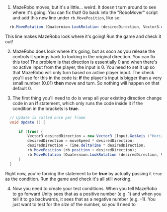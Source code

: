 1. MazeRobo moves, but it's a little... weird. It doesn't turn around to see where it's going. You can fix that! Go back into the "RoboMover" script and add this new  line under `rb.MovePosition`, like so:
  ```cs
    rb.MoveRotation (Quaternion.LookRotation (desiredDirection, Vector3.up));
  ```
  This line makes MazeRobo look where it's going! Run the game and check it out!

2. MazeRobo does look where it's going, but as soon as you release the controls it springs back to looking in the original direction. You can fix this too! The problem is that direction is essentially 0 and when there's no active input from the player, the input is 0. You need to set it up so that MazeRobo will only turn based on active player input. The check you'll use for this in the code is: **if** the player's input is bigger than a very small number (0.01) **then** move and turn. So nothing will happen on that default 0.

3. The first thing you'll need to do is wrap all your existing direction change code in an **if** statement, which only runs the code inside it if the condition in the brackets is **true**.

  ```cs
    // Update is called once per frame
    void Update () {
    
    	if (true) {
    		Vector3 desiredDirection = new Vector3 (Input.GetAxis ("Horizontal"), 0.0f, Input.GetAxis ("Vertical"));
    		desiredDirection = moveSpeed * desiredDirection;
    		desiredDirection = Time.deltaTime * desiredDirection;
    		rb.MovePosition (rb.position + desiredDirection);
    		rb.MoveRotation (Quaternion.LookRotation (desiredDirection, Vector3.up));
    	}
    }
  ```
  
  Right now, you're forcing the statement to be **true** by actually passing it `true` as the condition. Run the game and check it's all still working.

4. Now you need to create your test conditions. When you tell MazeRobo to go forward Unity sees that as a positive number (e.g. 1) and when you tell it to go backwards, it sees that as a negative number (e.g. -1). You just want to test for the *size* of the number, so you'll need to 